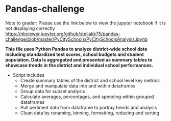# Pandas-challenge

Note to grader: Please use the link below to view the jupyter notebook if it is not displaying correctly
https://nbviewer.jupyter.org/github/stellakk75/pandas-challenge/blob/master/PyCitySchools/PyCitySchoolsAnalysis.ipynb


**This file uses Python Pandas to analyze district-wide school data including standardized test scores, school budgets and student population. Data Is aggregated and presented as summary tables to showcase trends in the district and individual school performances.**

* Script includes
    * Create summary tables of the district and school level key metrics 
    * Merge and manipulate data into and within dataframes 
    * Group data for subset analysis
    * Calculate averages, percentages, and spending within grouped dataframes
    * Pull pertinent data from dataframe to portray trends and analysis 
    * Clean data by renaming, binning, formatting, reducing and sorting
